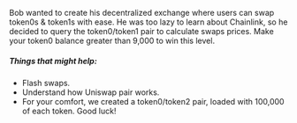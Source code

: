 Bob wanted to create his decentralized exchange where users can swap token0s & token1s with ease. He was too lazy to learn about Chainlink, so he decided to query the token0/token1 pair to calculate swaps prices.
Make your token0 balance greater than 9,000 to win this level.

##### Things that might help:
* Flash swaps.
* Understand how Uniswap pair works.
* For your comfort, we created a token0/token2 pair, loaded with 100,000 of each token. Good luck!